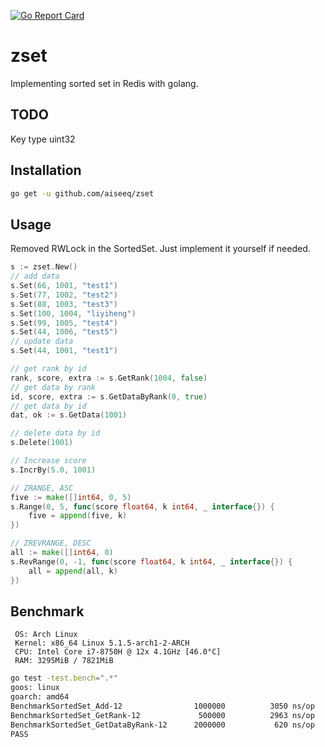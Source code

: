 [![Go Report Card](https://goreportcard.com/badge/github.com/aiseeq/zset)](https://goreportcard.com/report/github.com/aiseeq/zset)
# zset
Implementing sorted set in Redis with golang.

## TODO
Key type uint32

## Installation
```bash
go get -u github.com/aiseeq/zset
```

## Usage
Removed RWLock in the SortedSet. 
Just implement it yourself if needed.
```go
s := zset.New()
// add data
s.Set(66, 1001, "test1")
s.Set(77, 1002, "test2")
s.Set(88, 1003, "test3")
s.Set(100, 1004, "liyiheng")
s.Set(99, 1005, "test4")
s.Set(44, 1006, "test5")
// update data
s.Set(44, 1001, "test1")

// get rank by id
rank, score, extra := s.GetRank(1004, false)
// get data by rank
id, score, extra := s.GetDataByRank(0, true)
// get data by id
dat, ok := s.GetData(1001)

// delete data by id
s.Delete(1001)

// Increase score
s.IncrBy(5.0, 1001)

// ZRANGE, ASC
five := make([]int64, 0, 5)
s.Range(0, 5, func(score float64, k int64, _ interface{}) {
	five = append(five, k)
})

// ZREVRANGE, DESC
all := make([]int64, 0)
s.RevRange(0, -1, func(score float64, k int64, _ interface{}) {
	all = append(all, k)
})


```

## Benchmark

```text
 OS: Arch Linux 
 Kernel: x86_64 Linux 5.1.5-arch1-2-ARCH
 CPU: Intel Core i7-8750H @ 12x 4.1GHz [46.0°C]
 RAM: 3295MiB / 7821MiB
```

```bash
go test -test.bench=".*"
goos: linux
goarch: amd64
BenchmarkSortedSet_Add-12              	 1000000	      3050 ns/op
BenchmarkSortedSet_GetRank-12          	  500000	      2963 ns/op
BenchmarkSortedSet_GetDataByRank-12    	 2000000	       620 ns/op
PASS
```
